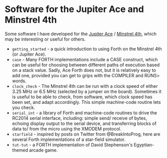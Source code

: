 # Software for the Jupiter Ace and Minstrel 4th

Some software I have developed for the [Jupiter Ace](http://www.jupiter-ace.co.uk/) / [Minstrel 4th](https://www.thefuturewas8bit.com/minstrel4th.html), which may be interesting or useful for others.

* `getting_started` - a quick introduction to using Forth on the Minstrel 4th (or Jupiter Ace).
* `case` - Many FORTH implementations include a CASE construct, which can be useful for choosing between different paths of execution based on a stack value. Sadly, Ace Forth does not, but it is relatively easy to add one, provided you can get to grips with the COMPILER and RUNS> words.
* `clock_check` - The Minstrel 4th can be run with a clock speed of either 3.25 MHz or 6.5 MHz (selected by a jumper on the board). Sometimes it is useful to be able to check, from software, which clock speed has been set, and adapt accordingly. This simple machine-code routine lets you check.
* `serial_int` - a library of Forth and machine-code routines to drive the RC2014 serial interface, including: simple send/ receive of bytes, echoing display output to the serial device, and transferring blocks of data to/ from the micro using the XMODEM protocol.
* `starfield` - inspired by posts on Twitter from @BreakIntoProg, here are several Forth implementations of a star-field simulator.
* `tut-tut` - a FORTH implementation of David Stephenson's Egyptian-themed arcade game.
